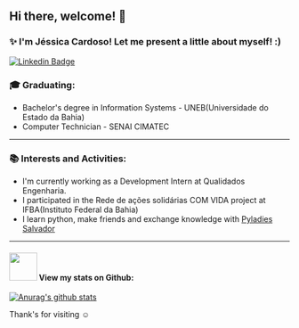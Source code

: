## Hi there, welcome! :wave:

### :sparkles: I'm Jéssica Cardoso! Let me present a little about myself! :)
[![Linkedin Badge](https://img.shields.io/badge/LinkedIn-0077B5?style=for-the-badge&logo=linkedin&logoColor=white&link=https://www.linkedin.com/in/jessicacardoso1/)](https://www.linkedin.com/in/jessicacardoso1/)

### :mortar_board: Graduating: 
* Bachelor's degree in Information Systems - UNEB(Universidade do Estado da Bahia)
* Computer Technician - SENAI CIMATEC
----

### :books: Interests and Activities:
* I'm currently working as a Development Intern at Qualidados Engenharia.
* I participated in the Rede de ações solidárias COM VIDA project at IFBA(Instituto Federal da Bahia)
* I learn python, make friends and exchange knowledge with [Pyladies Salvador](https://github.com/PyLadiesSalvador)
----


#### <img src="https://media.giphy.com/media/VgCDAzcKvsR6OM0uWg/giphy.gif" width="50"> View my stats on Github:
 
[![Anurag's github stats](https://github-readme-stats.vercel.app/api?username=jessicacardoso1&show_icons=true)](https://github.com/jessicacardoso1/github-readme-stats)

Thank's for visiting :relaxed:
